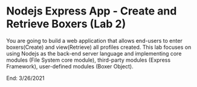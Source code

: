 # Nodejs Express App - Create and Retrieve Boxers (Lab 2)
You are going to build a web application that allows end-users to enter boxers(Create) and view(Retrieve) all profiles created. This lab focuses on using Nodejs as the back-end server language and implementing core modules (File System core module), third-party modules (Express Framework), user-defined modules (Boxer Object).

End: 3/26/2021
